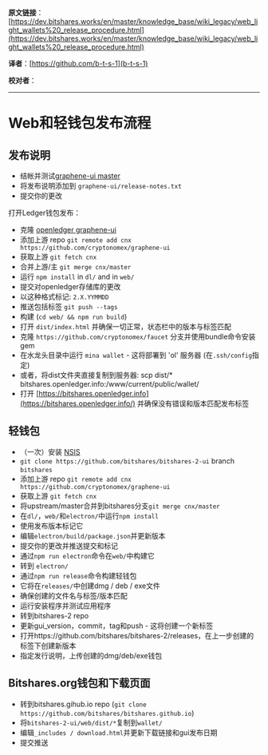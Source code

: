   **原文链接**：[https://dev.bitshares.works/en/master/knowledge_base/wiki_legacy/web_light_wallets%20_release_procedure.html](https://dev.bitshares.works/en/master/knowledge_base/wiki_legacy/web_light_wallets%20_release_procedure.html)
 
 **译者**：[https://github.com/b-t-s-1](b-t-s-1)
 
 **校对者**： 
  
***

Web和轻钱包发布流程
==========================================

发布说明
----------------------

- 结帐并测试[graphene-ui master](https://github.com/cryptonomex/graphene-ui)
- 将发布说明添加到 `graphene-ui/release-notes.txt`
- 提交你的更改

打开Ledger钱包发布：

- 克隆 [openledger graphene-ui](https://github.com/openledger/graphene-ui)
- 添加上游 repo `git remote add cnx https://github.com/cryptonomex/graphene-ui`
- 获取上游 `git fetch cnx`
- 合并上游/主 `git merge cnx/master`
- 运行 `npm install` in `dl/` and in `web/`
- 提交对openledger存储库的更改
- 以这种格式标记: `2.X.YYMMDD`
- 推送包括标签 `git push --tags`
- 构建 (`cd web/ && npm run build`)
- 打开 `dist/index.html` 并确保一切正常，状态栏中的版本与标签匹配
- 克隆 `https://github.com/cryptonomex/faucet` 分支并使用bundle命令安装gem
- 在水龙头目录中运行 `mina wallet` - 这将部署到 'ol' 服务器 (在`.ssh/config`指定)
- 或者，将dist文件夹直接复制到服务器: scp dist/* bitshares.openledger.info:/www/current/public/wallet/
- 打开 [https://bitshares.openledger.info](https://bitshares.openledger.info/) 并确保没有错误和版本匹配发布标签

轻钱包
------------------

- （一次）安装 [NSIS](http://nsis.sourceforge.net/Main_Page)
- `git clone https://github.com/bitshares/bitshares-2-ui` branch `bitshares`
- 添加上游 repo `git remote add cnx https://github.com/cryptonomex/graphene-ui`
- 获取上游 `git fetch cnx`
- 将upstream/master合并到bitshares分支`git merge cnx/master`
- 在`dl/`，`web/`和`electron/`中运行`npm install`
- 使用发布版本标记它
- 编辑`electron/build/package.json`并更新版本
- 提交你的更改并推送提交和标记
- 通过`npm run electron`命令在`web/`中构建它
- 转到 `electron/`
- 通过`npm run release`命令构建轻钱包
- 它将在`releases/`中创建dmg / deb / exe文件
- 确保创建的文件名与标签/版本匹配
- 运行安装程序并测试应用程序
- 转到bitshares-2 repo
- 更新gui_version，commit，tag和push - 这将创建一个新标签
- 打开https://github.com/bitshares/bitshares-2/releases，在上一步创建的标签下创建新版本
- 指定发行说明，上传创建的dmg/deb/exe钱包

Bitshares.org钱包和下载页面
----------------------------------------------

- 转到bitshares.gihub.io repo (`git clone https://github.com/bitshares/bitshares.github.io`)
- 将`bitshares-2-ui/web/dist/*`复制到`wallet/`
- 编辑`_includes / download.html`并更新下载链接和gui发布日期
- 提交推送


